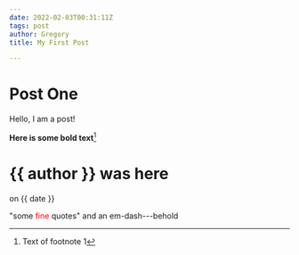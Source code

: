 ```yaml
---
date: 2022-02-03T00:31:11Z
tags: post
author: Gregory
title: My First Post

---
```

# Post One

Hello, I am a post!

**Here is some bold text**[^1]


# {{ author }} was here

on {{ date }}

"some <font color="red">fine</font> quotes" and an em-dash---behold

[^1]: Text of footnote 1
[^2]: This is another footnote. 
    It runs onto several lines. 
    See? ???
